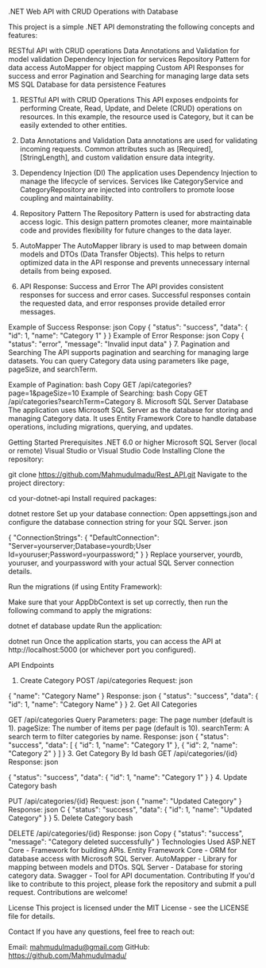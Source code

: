 .NET Web API with CRUD Operations with Database

This project is a simple .NET API demonstrating the following concepts and features:

RESTful API with CRUD operations
Data Annotations and Validation for model validation
Dependency Injection for services
Repository Pattern for data access
AutoMapper for object mapping
Custom API Responses for success and error
Pagination and Searching for managing large data sets
MS SQL Database for data persistence
Features

1. RESTful API with CRUD Operations
This API exposes endpoints for performing Create, Read, Update, and Delete (CRUD) operations on resources. In this example, the resource used is Category, but it can be easily extended to other entities.

2. Data Annotations and Validation
Data annotations are used for validating incoming requests. Common attributes such as [Required], [StringLength], and custom validation ensure data integrity.

3. Dependency Injection (DI)
The application uses Dependency Injection to manage the lifecycle of services. Services like CategoryService and CategoryRepository are injected into controllers to promote loose coupling and maintainability.

4. Repository Pattern
The Repository Pattern is used for abstracting data access logic. This design pattern promotes cleaner, more maintainable code and provides flexibility for future changes to the data layer.

5. AutoMapper
The AutoMapper library is used to map between domain models and DTOs (Data Transfer Objects). This helps to return optimized data in the API response and prevents unnecessary internal details from being exposed.

6. API Response: Success and Error
The API provides consistent responses for success and error cases. Successful responses contain the requested data, and error responses provide detailed error messages.

Example of Success Response:
json
Copy
{
    "status": "success",
    "data": {
        "id": 1,
        "name": "Category 1"
    }
}
Example of Error Response:
json
Copy
{
    "status": "error",
    "message": "Invalid input data"
}
7. Pagination and Searching
The API supports pagination and searching for managing large datasets. You can query Category data using parameters like page, pageSize, and searchTerm.

Example of Pagination:
bash
Copy
GET /api/categories?page=1&pageSize=10
Example of Searching:
bash
Copy
GET /api/categories?searchTerm=Category
8. Microsoft SQL Server Database
The application uses Microsoft SQL Server as the database for storing and managing Category data. It uses Entity Framework Core to handle database operations, including migrations, querying, and updates.

Getting Started
Prerequisites
.NET 6.0 or higher
Microsoft SQL Server (local or remote)
Visual Studio or Visual Studio Code
Installing
Clone the repository:

git clone https://github.com/Mahmudulmadu/Rest_API.git
Navigate to the project directory:

cd your-dotnet-api
Install required packages:

dotnet restore
Set up your database connection:
Open appsettings.json and configure the database connection string for your SQL Server.
json

{
  "ConnectionStrings": {
    "DefaultConnection": "Server=yourserver;Database=yourdb;User Id=youruser;Password=yourpassword;"
  }
}
Replace yourserver, yourdb, youruser, and yourpassword with your actual SQL Server connection details.

Run the migrations (if using Entity Framework):

Make sure that your AppDbContext is set up correctly, then run the following command to apply the migrations:

dotnet ef database update
Run the application:

dotnet run
Once the application starts, you can access the API at http://localhost:5000 (or whichever port you configured).

API Endpoints
1. Create Category
POST /api/categories
Request:
json

{
    "name": "Category Name"
}
Response:
json
{
    "status": "success",
    "data": {
        "id": 1,
        "name": "Category Name"
    }
}
2. Get All Categories

GET /api/categories
Query Parameters:
page: The page number (default is 1).
pageSize: The number of items per page (default is 10).
searchTerm: A search term to filter categories by name.
Response:
json
{
    "status": "success",
    "data": [
        {
            "id": 1,
            "name": "Category 1"
        },
        {
            "id": 2,
            "name": "Category 2"
        }
    ]
}
3. Get Category By Id
bash
GET /api/categories/{id}
Response:
json

{
    "status": "success",
    "data": {
        "id": 1,
        "name": "Category 1"
    }
}
4. Update Category
bash

PUT /api/categories/{id}
Request:
json
{
    "name": "Updated Category"
}
Response:
json
C
{
    "status": "success",
    "data": {
        "id": 1,
        "name": "Updated Category"
    }
}
5. Delete Category
bash

DELETE /api/categories/{id}
Response:
json
Copy
{
    "status": "success",
    "message": "Category deleted successfully"
}
Technologies Used
ASP.NET Core - Framework for building APIs.
Entity Framework Core - ORM for database access with Microsoft SQL Server.
AutoMapper - Library for mapping between models and DTOs.
SQL Server - Database for storing category data.
Swagger - Tool for API documentation.
Contributing
If you'd like to contribute to this project, please fork the repository and submit a pull request. Contributions are welcome!

License
This project is licensed under the MIT License - see the LICENSE file for details.

Contact
If you have any questions, feel free to reach out:

Email: mahmudulmadu@gmail.com
GitHub: https://github.com/Mahmudulmadu/




